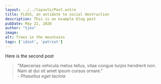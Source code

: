 ```yaml
---
layout: ../../layouts/Post.astro
title: FLOSS, an antidote to social destruction
description: This is an example blog post
pubDate: May 22, 2020
author: "tjex"
image:
alt: Trees in the mountains
tags: ['idiot', 'patriot']
---
```


Here is the second post

<blockquote>
  "Maecenas vehicula metus tellus, vitae congue turpis hendrerit non. 
  Nam at dui sit amet ipsum cursus ornare."
  <footer>
    <cite>- Phasellus eget lacinia</cite>
  </footer>
</blockquote>
